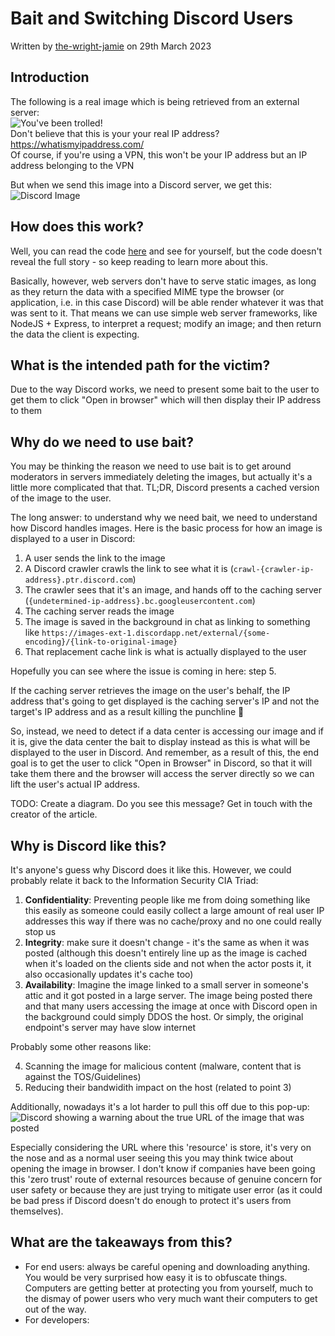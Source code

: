 # Bait and Switching Discord Users

Written by [the-wright-jamie](https://the-wright-jamie.dev/) on 29th March 2023

## Introduction

The following is a real image which is being retrieved from an external server:  
![You've been trolled!](https://troll.the-wright-jamie.dev/troll.png)  
Don't believe that this is your your real IP address? <https://whatismyipaddress.com/>  
Of course, if you're using a VPN, this won't be your IP address but an IP address belonging to the VPN

But when we send this image into a Discord server, we get this:  
![Discord Image](https://xsfs.xyz/assets/img/2023/discord-bait.png)

## How does this work?

Well, you can read the code [here](https://github.com/the-wright-jamie/Image-Troll-Server) and see for yourself, but the code doesn't reveal the full story - so keep reading to learn more about this.

Basically, however, web servers don't have to serve static images, as long as they return the data with a specified MIME type the browser (or application, i.e. in this case Discord) will be able render whatever it was that was sent to it. That means we can use simple web server frameworks, like NodeJS + Express, to interpret a request; modify an image; and then return the data the client is expecting.

## What is the intended path for the victim?

Due to the way Discord works, we need to present some bait to the user to get them to click "Open in browser" which will then display their IP address to them

## Why do we need to use bait?

You may be thinking the reason we need to use bait is to get around moderators in servers immediately deleting the images, but actually it's a little more complicated that that. TL;DR, Discord presents a cached version of the image to the user.

The long answer: to understand why we need bait, we need to understand how Discord handles images. Here is the basic process for how an image is displayed to a user in Discord:

1. A user sends the link to the image
2. A Discord crawler crawls the link to see what it is (`crawl-{crawler-ip-address}.ptr.discord.com`)
3. The crawler sees that it's an image, and hands off to the caching server (`{undetermined-ip-address}.bc.googleusercontent.com`)
4. The caching server reads the image
5. The image is saved in the background in chat as linking to something like `https://images-ext-1.discordapp.net/external/{some-encoding}/{link-to-original-image}`
6. That replacement cache link is what is actually displayed to the user

Hopefully you can see where the issue is coming in here: step 5.

If the caching server retrieves the image on the user's behalf, the IP address that's going to get displayed is the caching server's IP and not the target's IP address and as a result killing the punchline 🫤

So, instead, we need to detect if a data center is accessing our image and if it is, give the data center the bait to display instead as this is what will be displayed to the user in Discord. And remember, as a result of this, the end goal is to get the user to click "Open in Browser" in Discord, so that it will take them there and the browser will access the server directly so we can lift the user's actual IP address.

TODO: Create a diagram. Do you see this message? Get in touch with the creator of the article.

## Why is Discord like this?

It's anyone's guess why Discord does it like this. However, we could probably relate it back to the Information Security CIA Triad:

1. **Confidentiality**: Preventing people like me from doing something like this easily as someone could easily collect a large amount of real user IP addresses this way if there was no cache/proxy and no one could really stop us
2. **Integrity**: make sure it doesn't change - it's the same as when it was posted (although this doesn't entirely line up as the image is cached when it's loaded on the clients side and not when the actor posts it, it also occasionally updates it's cache too)
3. **Availability**: Imagine the image linked to a small server in someone's attic and it got posted in a large server. The image being posted there and that many users accessing the image at once with Discord open in the background could simply DDOS the host. Or simply, the original endpoint's server may have slow internet

Probably some other reasons like:

4. Scanning the image for malicious content (malware, content that is against the TOS/Guidelines)
5. Reducing their bandwidith impact on the host (related to point 3)

Additionally, nowadays it's a lot harder to pull this off due to this pop-up:
![Discord showing a warning about the true URL of the image that was posted](https://xsfs.xyz/assets/2023/discord-warning.png)

Especially considering the URL where this 'resource' is store, it's very on the nose and as a normal user seeing this you may think twice about opening the image in browser. I don't know if companies have been going this 'zero trust' route of external resources because of genuine concern for user safety or because they are just trying to mitigate user error (as it could be bad press if Discord doesn't do enough to protect it's users from themselves).

## What are the takeaways from this?

- For end users: always be careful opening and downloading anything. You would be very surprised how easy it is to obfuscate things. Computers are getting better at protecting you from yourself, much to the dismay of power users who very much want their computers to get out of the way.
- For developers:
